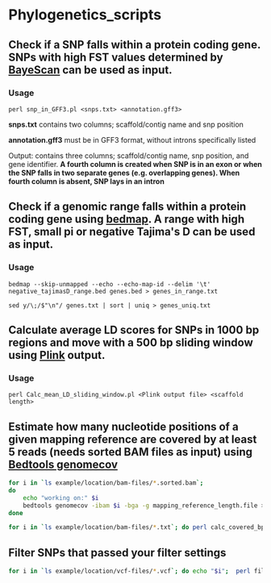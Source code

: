# Phylogenetics_scripts

## Check if a SNP falls within a protein coding gene. SNPs with high FST values determined by [BayeScan](http://cmpg.unibe.ch/software/BayeScan/) can be used as input.

### Usage 
    perl snp_in_GFF3.pl <snps.txt> <annotation.gff3>

**snps.txt** contains two columns; scaffold/contig name and snp position

**annotation.gff3** must be in GFF3 format, without introns specifically listed

Output: contains three columns; scaffold/contig name, snp position, and gene identifier.
**A fourth column is created when SNP is in an exon or when the SNP falls in two separate genes (e.g. overlapping genes). When        fourth column is absent, SNP lays in an intron**


## Check if a genomic range falls within a protein coding gene using [bedmap](https://bedops.readthedocs.io/en/latest/content/reference/statistics/bedmap.html). A range with high FST, small pi or negative Tajima's D can be used as input. 

### Usage
    bedmap --skip-unmapped --echo --echo-map-id --delim '\t' negative_tajimasD_range.bed genes.bed > genes_in_range.txt
    
    sed y/\;/$"\n"/ genes.txt | sort | uniq > genes_uniq.txt

## Calculate average LD scores for SNPs in 1000 bp regions and move with a 500 bp sliding window using [Plink](http://pngu.mgh.harvard.edu/~purcell/plink/) output. 

### Usage 
    perl Calc_mean_LD_sliding_window.pl <Plink output file> <scaffold length>
    
    
## Estimate how many nucleotide positions of a given mapping reference are covered by at least 5 reads (needs sorted BAM files as input) using [Bedtools genomecov](http://bedtools.readthedocs.io/en/latest/content/tools/genomecov.html)

```bash
for i in `ls example/location/bam-files/*.sorted.bam`; 
do
    echo "working on:" $i
    bedtools genomecov -ibam $i -bga -g mapping_reference_length.file > $i.len.txt
done

for i in `ls example/location/bam-files/*.txt`; do perl calc_covered_bp_genomecov.pl $i > "$i".overview; done

```


## Filter SNPs that passed your filter settings

```bash
for i in `ls example/location/vcf-files/*.vcf`; do echo "$i";  perl filter_snp_from_vcf.pl $i > "$i".snpcount; done

```
